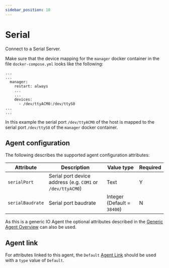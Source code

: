 ```yaml
---
sidebar_position: 10
---
```


# Serial

Connect to a Serial Server.

Make sure that the device mapping for the `manager` docker container in the file `docker-compose.yml` looks like the following:
```
...
...
  manager:
    restart: always
    ...
    ...
    devices:
      - /dev/ttyACM0:/dev/ttyS0
...
...      
```
In this example the serial port `/dev/ttyACM0` of the host is mapped to the serial port `/dev/ttyS0` of the `manager` docker container.

## Agent configuration
The following describes the supported agent configuration attributes:

| Attribute | Description | Value type | Required |
| ------------- | ------------- | ------------- | ------------- |
| `serialPort` | Serial port device address (e.g. `COM1` or `/dev/ttyACM0`) | Text | Y |
| `serialBaudrate` | Serial port baudrate | Integer (Default = `38400`) | N |

As this is a generic IO Agent the optional attributes described in the [Generic Agent Overview](overview.md#generic-agents-io-agents) can also be used.

## Agent link
For attributes linked to this agent, the `Default` [Agent Link](overview.md#agent-links) should be used with a `type` value of `Default`.
